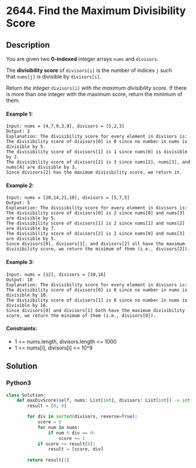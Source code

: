 # 2644. Find the Maximum Divisibility Score


## Description
You are given two **0-indexed** integer arrays `nums` and `divisors`.

The **divisibility score** of `divisors[i]` is the number of indices `j` such that `nums[j]` is divisible by `divisors[i]`.

Return *the integer* `divisors[i]` *with the maximum divisibility score*. If there is more than one integer with the maximum score, return the minimum of them.

#### Example 1:
```
Input: nums = [4,7,9,3,9], divisors = [5,2,3]
Output: 3
Explanation: The divisibility score for every element in divisors is:
The divisibility score of divisors[0] is 0 since no number in nums is divisible by 5.
The divisibility score of divisors[1] is 1 since nums[0] is divisible by 2.
The divisibility score of divisors[2] is 3 since nums[2], nums[3], and nums[4] are divisible by 3.
Since divisors[2] has the maximum divisibility score, we return it.
```

#### Example 2:
```
Input: nums = [20,14,21,10], divisors = [5,7,5]
Output: 5
Explanation: The divisibility score for every element in divisors is:
The divisibility score of divisors[0] is 2 since nums[0] and nums[3] are divisible by 5.
The divisibility score of divisors[1] is 2 since nums[1] and nums[2] are divisible by 7.
The divisibility score of divisors[2] is 2 since nums[0] and nums[3] are divisible by 5.
Since divisors[0], divisors[1], and divisors[2] all have the maximum divisibility score, we return the minimum of them (i.e., divisors[2]).
```

#### Example 3:
```
Input: nums = [12], divisors = [10,16]
Output: 10
Explanation: The divisibility score for every element in divisors is:
The divisibility score of divisors[0] is 0 since no number in nums is divisible by 10.
The divisibility score of divisors[1] is 0 since no number in nums is divisible by 16.
Since divisors[0] and divisors[1] both have the maximum divisibility score, we return the minimum of them (i.e., divisors[0]).
```

#### Constraints:
- 1 <= nums.length, divisors.length <= 1000
- 1 <= nums[i], divisors[i] <= 10^9


## Solution

### Python3
```python
class Solution:
    def maxDivScore(self, nums: List[int], divisors: List[int]) -> int:
        result = [0, 0]

        for div in sorted(divisors, reverse=True):
            score = 0
            for num in nums:
                if num % div == 0:
                    score += 1
            if score >= result[0]:
                result = [score, div]
        
        return result[1]
```
